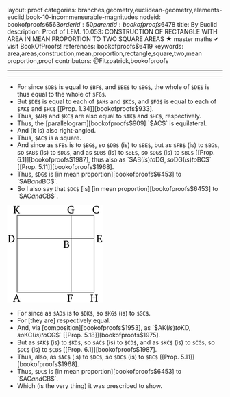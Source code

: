 layout: proof
categories: branches,geometry,euclidean-geometry,elements-euclid,book-10-incommensurable-magnitudes
nodeid: bookofproofs$6563
orderid: 50
parentid: bookofproofs$6478
title: By Euclid
description:  Proof of LEM. 10.053: CONSTRUCTION OF RECTANGLE WITH AREA IN MEAN PROPORTION TO TWO SQUARE AREAS &#9733; master maths &#10004; visit BookOfProofs!
references: bookofproofs$6419
keywords: area,areas,construction,mean,proportion,rectangle,square,two,mean proportion,proof
contributors: @Fitzpatrick,bookofproofs

---


---



* For since `$DB$` is equal to `$BF$`, and `$BE$` to `$BG$`, the whole of `$DE$` is thus equal to the whole of `$FG$`.
* But `$DE$` is equal to each of `$AH$` and `$KC$`, and `$FG$` is equal to each of `$AK$` and `$HC$` [[Prop. 1.34]][bookofproofs$933].
* Thus, `$AH$` and `$KC$` are also equal to `$AK$` and `$HC$`, respectively.
* Thus, the [parallelogram][bookofproofs$909] `$AC$` is equilateral.
* And (it is) also right-angled.
* Thus, `$AC$` is a square.
* And since as `$FB$` is to `$BG$`, so `$DB$` (is) to `$BE$`, but as `$FB$` (is) to `$BG$`, so `$AB$` (is) to `$DG$`, and as `$DB$` (is) to `$BE$`, so `$DG$` (is) to `$BC$` [[Prop. 6.1]][bookofproofs$1987], thus also as `$AB$` (is) to `$DG$`, so `$DG$` (is) to `$BC$` [[Prop. 5.11]][bookofproofs$1968].
* Thus, `$DG$` is [in mean proportion][bookofproofs$6453] to `$AB$` and `$BC$`.
* So I also say that `$DC$` [is] [in mean proportion][bookofproofs$6453] to `$AC$` and `$CB$`.

![fig053ae](https://github.com/bookofproofs/bookofproofs.github.io/blob/main/_sources/_assets/images/euclid/Book10/fig053ae.png?raw=true)

* For since as `$AD$` is to `$DK$`, so `$KG$` (is) to `$GC$`.
* For [they are] respectively equal.
* And, via [composition][bookofproofs$1953], as `$AK$` (is) to `$KD$`, so `$KC$` (is) to `$CG$` [[Prop. 5.18]][bookofproofs$1975].
* But as `$AK$` (is) to `$KD$`, so `$AC$` (is) to `$CD$`, and as `$KC$` (is) to `$CG$`, so `$DC$` (is) to `$CB$` [[Prop. 6.1]][bookofproofs$1987].
* Thus, also, as `$AC$` (is) to `$DC$`, so `$DC$` (is) to `$BC$` [[Prop. 5.11]][bookofproofs$1968].
* Thus, `$DC$` is [in mean proportion][bookofproofs$6453] to `$AC$` and `$CB$`.
* Which (is the very thing) it was prescribed to show.

